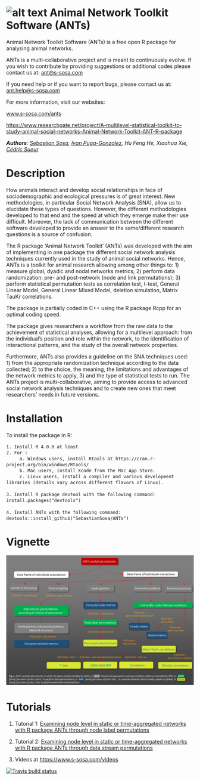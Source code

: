 # <img src="https://github.com/SebastianSosa/ANTs/blob/master/inst/ressources/ANT.png" alt="alt text" width="10%" height="10%">  Animal Network Toolkit Software (ANTs)


Animal Network Toolkit Software (ANTs) is a free open R package for analysing animal networks.

ANTs is a multi-collaborative project and is meant to continuously evolve. If you wish to contribute by providing suggestions or additional codes please contact us at: ant@s-sosa.com

If you need help or if you want to report bugs, please contact us at: ant.help@s-sosa.com

For more information, visit our websites:

   www.s-sosa.com/ants
   
   https://www.researchgate.net/project/A-multilevel-statistical-toolkit-to-study-animal-social-networks-Animal-Network-Toolkit-ANT-R-package
   
   
<i><b>Authors</b>: [Sebastian Sosa](https://scholar.google.fr/citations?user=R8MskkwAAAAJ&hl=fr&authuser=1), [Ivan Puga-Gonzalez](https://scholar.google.fr/citations?user=XIjvceIAAAAJ&hl=fr&oi=ao), Hu Feng He, Xiaohua Xie, [Cédric Sueur](https://scholar.google.fr/citations?user=2A3IqEsAAAAJ&hl=fr&authuser=1)</i>

# Description

How animals interact and develop social relationships in face of sociodemographic and ecological pressures is of great interest. New methodologies, in particular Social Network Analysis (SNA), allow us to elucidate these types of questions. However, the different methodologies developed to that end and the speed at which they emerge make their use difficult. Moreover, the lack of communication between the different software developed to provide an answer to the same/different research questions is a source of confusion. 

The R package ‘Animal Network Toolkit’ (ANTs) was developed with the aim of implementing in one package the different social network analysis techniques currently used in the study of animal social networks. Hence, ANTs is a toolkit for animal research allowing among other things to: 1) measure global, dyadic and nodal networks metrics; 2) perform data randomization: pre- and post-network (node and link permutations); 3) perform statistical permutation tests as correlation test, t-test, General Linear Model, General Linear Mixed Model, deletion simulation, Matrix TauKr correlations. 

The package is partially coded in C++ using the R package Rcpp for an optimal coding speed. 

The package gives researchers a workflow from the raw data to the achievement of statistical analyses, allowing for a multilevel approach: from the individual’s position and role within the network, to the identification of interactional patterns, and the study of the overall network properties. 

Furthermore, ANTs also provides a guideline on the SNA techniques used: 1) from the appropriate randomization technique according to the data collected; 2) to the choice, the meaning, the limitations and advantages of the network metrics to apply, 3) and the type of statistical tests to run. The ANTs project is multi-collaborative, aiming to provide access to advanced social network analysis techniques and to create new ones that meet researchers’ needs in future versions.

# Installation
To install the package in R:

    1. Install R 4.0.0 at least
    2. For : 
         a. Windows users, install Rtools at https://cran.r-project.org/bin/windows/Rtools/
         b. Mac users, install Xcode from the Mac App Store.
         c. Linux users, install a compiler and various development libraries (details vary across different flavors of Linux).
    
    3. Install R package devtool with the following command: install.packages("devtools")
    
    4. Install ANTs with the following command: devtools::install_github("SebastianSosa/ANTs")


# Vignette
<img src="https://github.com/SebastianSosa/ANTs/blob/master/vignettes/Analytical.protocols.png" alt="alt text"> 

# Tutorials
1. Tutorial 1: [Examining node level in static or time-aggregated networks with R package ANTs through node label permutations](https://static-content.springer.com/esm/art%3A10.1038%2Fs41598-020-69265-8/MediaObjects/41598_2020_69265_MOESM1_ESM.docx)

 2. Tutorial 2: [Examining node level in static or time-aggregated networks with R package ANTs through data stream permutations](https://static-content.springer.com/esm/art%3A10.1038%2Fs41598-020-69265-8/MediaObjects/41598_2020_69265_MOESM1_ESM.docx)
      
3. Videos at https://www.s-sosa.com/videos


  <!-- badges: start -->
  [![Travis build status](https://travis-ci.org/SebastianSosa/ANTs.svg?branch=master)](https://travis-ci.org/SebastianSosa/ANTs)
  <!-- badges: end -->
